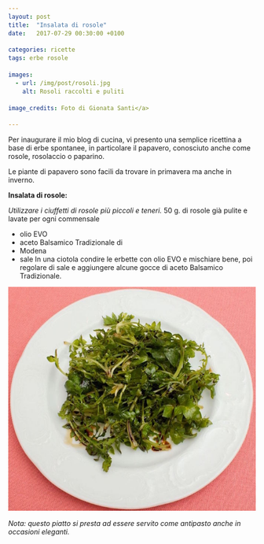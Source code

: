 ```yaml
---
layout: post
title:  "Insalata di rosole"
date:   2017-07-29 00:30:00 +0100

categories: ricette
tags: erbe rosole

images:
  - url: /img/post/rosoli.jpg
    alt: Rosoli raccolti e puliti
   
image_credits: Foto di Gionata Santi</a>
 
---
```

Per inaugurare il mio blog di cucina, vi presento una semplice ricettina a base di erbe spontanee, in particolare il papavero, conosciuto anche come rosole, rosolaccio o paparino.

<!--continua-->

Le piante di papavero sono facili da trovare in primavera ma anche in inverno.

**Insalata di rosole:**

*Utilizzare i ciuffetti di rosole più piccoli e teneri.*
50 g. di rosole già pulite e lavate per ogni commensale 
* olio EVO 
* aceto Balsamico Tradizionale di 
* Modena 
* sale 
In una ciotola condire le erbette con olio EVO e mischiare bene, poi regolare di sale e aggiungere alcune gocce di aceto Balsamico Tradizionale. 

<!-- Immagine qui -->
![insalata di rosole pronta](/img/post/insalata.jpg)

*Nota: questo piatto si presta ad essere servito come antipasto anche in occasioni eleganti.*
